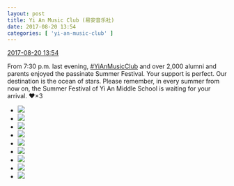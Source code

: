 ```yaml
---
layout: post
title: Yi An Music Club (易安音乐社)
date: 2017-08-20 13:54
categories: [ 'yi-an-music-club' ]
---
```


<div class="weibo-info">
  <a href="http://weibo.com/6094546964/FhXV186bK">2017-08-20 13:54</a>
</div>

From 7:30 p.m. last evening, [#YiAnMusicClub](http://weibo.com/p/100808beae2e3e05b17b64f63ebedca39f19b2/super_index) and over 2,000 alumni and parents enjoyed the passinate Summer Festival. Your support is perfect. Our destination is the ocean of stars. Please remember, in every summer from now on, the Summer Festival of Yi An Middle School is waiting for your arrival. :heart:×3

<!-- more -->

<ul class="weibo-pic-list-3">
  <li class="weibo-pic">
    <a href="http://wx2.sinaimg.cn/mw690/006Es64Agy1fiq4vc3gwwj31ko2bznpe.jpg"><img src="http://wx2.sinaimg.cn/thumb150/006Es64Agy1fiq4vc3gwwj31ko2bznpe.jpg" /></a>
  </li>
  <li class="weibo-pic">
    <a href="http://wx3.sinaimg.cn/mw690/006Es64Agy1fiq4uye07pj31st2p84qs.jpg"><img src="http://wx3.sinaimg.cn/thumb150/006Es64Agy1fiq4uye07pj31st2p84qs.jpg" /></a>
  </li>
  <li class="weibo-pic">
    <a href="http://wx2.sinaimg.cn/mw690/006Es64Agy1fiq4uscviuj31st2p8u0z.jpg"><img src="http://wx2.sinaimg.cn/thumb150/006Es64Agy1fiq4uscviuj31st2p8u0z.jpg" /></a>
  </li>
  <li class="weibo-pic">
    <a href="http://wx4.sinaimg.cn/mw690/006Es64Agy1fiq4v4e2snj31st2p8u10.jpg"><img src="http://wx4.sinaimg.cn/thumb150/006Es64Agy1fiq4v4e2snj31st2p8u10.jpg" /></a>
  </li>
  <li class="weibo-pic">
    <a href="http://wx4.sinaimg.cn/mw690/006Es64Agy1fiq4v915ucj31kt2cw1kz.jpg"><img src="http://wx4.sinaimg.cn/thumb150/006Es64Agy1fiq4v915ucj31kt2cw1kz.jpg" /></a>
  </li>
  <li class="weibo-pic">
    <a href="http://wx4.sinaimg.cn/mw690/006Es64Agy1fiq4vh4p7ij32p81wnu0z.jpg"><img src="http://wx4.sinaimg.cn/thumb150/006Es64Agy1fiq4vh4p7ij32p81wnu0z.jpg" /></a>
  </li>
  <li class="weibo-pic">
    <a href="http://wx2.sinaimg.cn/mw690/006Es64Agy1fiq4vo5ii6j32p81on1l1.jpg"><img src="http://wx2.sinaimg.cn/thumb150/006Es64Agy1fiq4vo5ii6j32p81on1l1.jpg" /></a>
  </li>
  <li class="weibo-pic">
    <a href="http://wx1.sinaimg.cn/mw690/006Es64Agy1fiq4vvigdzj32p81st4qt.jpg"><img src="http://wx1.sinaimg.cn/thumb150/006Es64Agy1fiq4vvigdzj32p81st4qt.jpg" /></a>
  </li>
  <li class="weibo-pic">
    <a href="http://wx1.sinaimg.cn/mw690/006Es64Agy1fiq4w2r002j32p81o4e85.jpg"><img src="http://wx1.sinaimg.cn/thumb150/006Es64Agy1fiq4w2r002j32p81o4e85.jpg" /></a>
  </li>
</ul>
